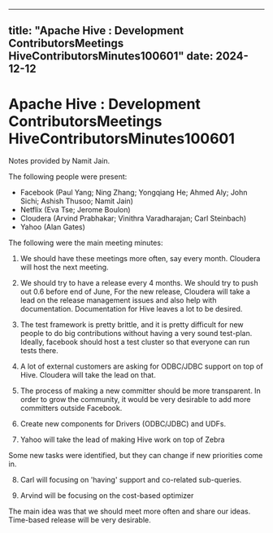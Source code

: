 ---

title: "Apache Hive : Development ContributorsMeetings HiveContributorsMinutes100601"
date: 2024-12-12
----------------

# Apache Hive : Development ContributorsMeetings HiveContributorsMinutes100601

Notes provided by Namit Jain.

The following people were present:

* Facebook (Paul Yang; Ning Zhang; Yongqiang He; Ahmed Aly; John Sichi; Ashish Thusoo; Namit Jain)
* Netflix (Eva Tse; Jerome Boulon)
* Cloudera (Arvind Prabhakar; Vinithra Varadharajan; Carl Steinbach)
* Yahoo (Alan Gates)

The following were the main meeting minutes:

1. We should have these meetings more often, say every month. Cloudera will host the next meeting.

2. We should try to have a release every 4 months. We should try to push out 0.6 before end of June, For the new release, Cloudera will take a lead on the release management issues and also help with documentation. Documentation for Hive leaves a lot to be desired.

3. The test framework is pretty brittle, and it is pretty difficult for new people to do big contributions without having a very sound test-plan. Ideally, facebook should host a test cluster so that everyone can run tests there.

4. A lot of external customers are asking for ODBC/JDBC support on top of Hive. Cloudera will take the lead on that.

5. The process of making a new committer should be more transparent. In order to grow the community, it would be very desirable to add more committers outside Facebook.

6. Create new components for Drivers (ODBC/JDBC) and UDFs.

7. Yahoo will take the lead of making Hive work on top of Zebra

Some new tasks were identified, but they can change if new priorities come in.

8. Carl will focusing on 'having' support and co-related sub-queries.

9. Arvind will be focusing on the cost-based optimizer

The main idea was that we should meet more often and share our ideas. Time-based release will be very desirable.

